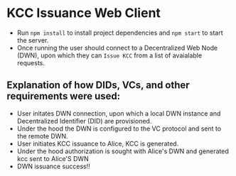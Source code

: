 # KCC Issuance Web Client

* Run `npm install` to install project dependencies and `npm start` to start the server.
* Once running the user should connect to a Decentralized Web Node (DWN), upon which they can `Issue KCC` from a list of avaialable requests.

## Explanation of how DIDs, VCs, and other requirements were used:

* User initates DWN connection, upon which a local DWN instance and Decentralized Identifier (DID) are provisioned.
* Under the hood the DWN is configured to the VC protocol and sent to the remote DWN.
* User initiates KCC issuance to Alice, KCC is generated.
* Under the hood authorization is sought with Alice's DWN and generated kcc sent to Alice'S DWN
* DWN issuance success!!
